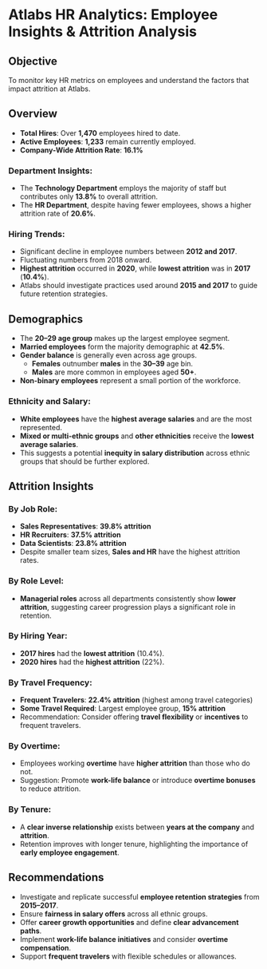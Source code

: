 # Atlabs HR Analytics: Employee Insights & Attrition Analysis

## Objective
To monitor key HR metrics on employees and understand the factors that impact attrition at Atlabs.


## Overview

- **Total Hires**: Over **1,470** employees hired to date.  
- **Active Employees**: **1,233** remain currently employed.  
- **Company-Wide Attrition Rate**: **16.1%**

### Department Insights:
- The **Technology Department** employs the majority of staff but contributes only **13.8%** to overall attrition.
- The **HR Department**, despite having fewer employees, shows a higher attrition rate of **20.6%**.

### Hiring Trends:
- Significant decline in employee numbers between **2012 and 2017**.
- Fluctuating numbers from 2018 onward.
- **Highest attrition** occurred in **2020**, while **lowest attrition** was in **2017** (**10.4%**).
- Atlabs should investigate practices used around **2015 and 2017** to guide future retention strategies.

## Demographics

- The **20–29 age group** makes up the largest employee segment.
- **Married employees** form the majority demographic at **42.5%**.
- **Gender balance** is generally even across age groups.
  - **Females** outnumber **males** in the **30–39** age bin.
  - **Males** are more common in employees aged **50+**.
- **Non-binary employees** represent a small portion of the workforce.

### Ethnicity and Salary:
- **White employees** have the **highest average salaries** and are the most represented.
- **Mixed or multi-ethnic groups** and **other ethnicities** receive the **lowest average salaries**.
- This suggests a potential **inequity in salary distribution** across ethnic groups that should be further explored.

## Attrition Insights

### By Job Role:
- **Sales Representatives**: **39.8% attrition**
- **HR Recruiters**: **37.5% attrition**
- **Data Scientists**: **23.8% attrition**
- Despite smaller team sizes, **Sales and HR** have the highest attrition rates.

### By Role Level:
- **Managerial roles** across all departments consistently show **lower attrition**, suggesting career progression plays a significant role in retention.

### By Hiring Year:
- **2017 hires** had the **lowest attrition** (10.4%).
- **2020 hires** had the **highest attrition** (22%).

### By Travel Frequency:
- **Frequent Travelers**: **22.4% attrition** (highest among travel categories)
- **Some Travel Required**: Largest employee group, **15% attrition**
- Recommendation: Consider offering **travel flexibility** or **incentives** to frequent travelers.

### By Overtime:
- Employees working **overtime** have **higher attrition** than those who do not.
- Suggestion: Promote **work-life balance** or introduce **overtime bonuses** to reduce attrition.

### By Tenure:
- A **clear inverse relationship** exists between **years at the company** and **attrition**.
- Retention improves with longer tenure, highlighting the importance of **early employee engagement**.

## Recommendations

- Investigate and replicate successful **employee retention strategies** from **2015–2017**.
- Ensure **fairness in salary offers** across all ethnic groups.
- Offer **career growth opportunities** and define **clear advancement paths**.
- Implement **work-life balance initiatives** and consider **overtime compensation**.
- Support **frequent travelers** with flexible schedules or allowances.
